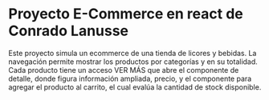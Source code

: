 # Proyecto E-Commerce en react de Conrado Lanusse


Este proyecto simula un ecommerce de una tienda de licores y bebidas.
La navegación permite mostrar los productos por categorías y en su totalidad.
Cada producto tiene un acceso VER MÁS que abre el componente de detalle, donde figura
información ampliada, precio, y el componente para agregar el producto al carrito, el cual evalúa la 
cantidad de stock disponible.

